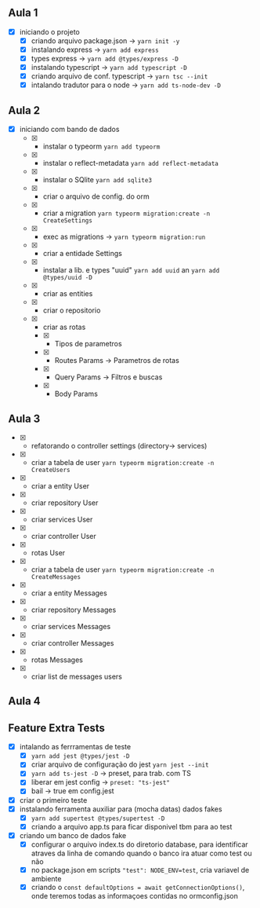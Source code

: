 ## Aula 1

- [x] iniciando o projeto
  - [x] criando arquivo package.json -> `yarn init -y`
  - [x] instalando express -> `yarn add express`
  - [x] types express -> `yarn add @types/express -D`
  - [x] instalando typescript -> `yarn add typescript -D`
  - [x] criando arquivo de conf. typescript -> `yarn tsc --init`
  - [x] intalando tradutor para o node -> `yarn add ts-node-dev -D`
  
## Aula 2

- [x] iniciando com bando de dados
  - [x] - instalar o typeorm `yarn add typeorm`
  - [x] - instalar o reflect-metadata `yarn add reflect-metadata`
  - [x] - instalar o SQlite `yarn add sqlite3`
  - [x] - criar o arquivo de config. do orm
  - [x] - criar a migration `yarn typeorm migration:create -n CreateSettings`
  - [x] - exec as migrations -> `yarn typeorm migration:run`
  - [x] - criar a entidade Settings
  - [x] - instalar a lib. e types "uuid"  `yarn add uuid` an `yarn add @types/uuid -D`
  - [x] - criar as entities
  - [x] - criar o repositorio
  - [x] - criar as rotas
    - [x] - Tipos de parametros
    - [x] - Routes Params -> Parametros de rotas
    - [x] - Query Params -> Filtros e buscas
    - [x] - Body Params

## Aula 3

- [x] - refatorando o controller settings (directory-> services)
- [x] - criar a tabela de user `yarn typeorm migration:create -n CreateUsers`
- [x] - criar a entity User
- [x] - criar repository User
- [x] - criar services User
- [x] - criar controller User
- [x] - rotas User
- [x] - criar a tabela de user `yarn typeorm migration:create -n CreateMessages`
- [x] - criar a entity Messages
- [x] - criar repository Messages
- [x] - criar services Messages
- [x] - criar controller Messages
- [x] - rotas Messages
- [x] - criar list de messages users

## Aula 4


## Feature Extra Tests

- [x] intalando as ferrramentas de teste
    - [x] `yarn add jest @types/jest -D`
    - [x] criar arquivo de configuração do jest `yarn jest --init`
    - [x] `yarn add ts-jest -D` -> preset, para trab. com TS
    - [x] liberar em jest config -> `preset: "ts-jest"` 
    - [x] bail -> true em config.jest
- [x] criar o primeiro teste
- [x] instalando ferramenta auxiliar para (mocha datas) dados fakes
    - [x] `yarn add supertest @types/supertest -D`
    - [x] criando a arquivo app.ts para ficar disponivel tbm para ao test
- [x] criando um banco de dados fake
    - [x] configurar o arquivo index.ts do diretorio database, para identificar
    atraves da linha de comando quando o banco ira atuar como test ou não
    - [x] no package.json em scripts `"test": NODE_ENV=test`, cria variavel de
    ambiente
    - [x] criando o `const defaultOptions = await getConnectionOptions()`, onde teremos todas as informaçoes contidas no ormconfig.json 